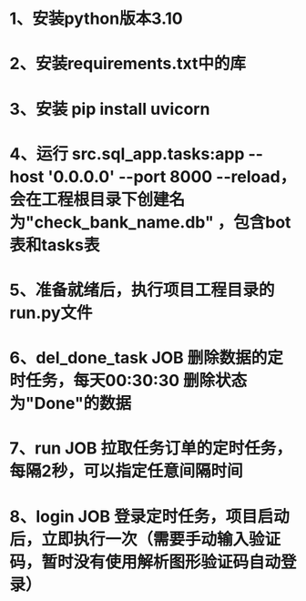 # 1、安装python版本3.10
# 2、安装requirements.txt中的库
# 3、安装 pip install uvicorn
# 4、运行 src.sql_app.tasks:app --host '0.0.0.0' --port 8000 --reload，会在工程根目录下创建名为"check_bank_name.db" ，包含bot表和tasks表
# 5、准备就绪后，执行项目工程目录的run.py文件
# 6、del_done_task JOB 删除数据的定时任务，每天00:30:30 删除状态为"Done"的数据
# 7、run JOB 拉取任务订单的定时任务，每隔2秒，可以指定任意间隔时间
# 8、login JOB  登录定时任务，项目启动后，立即执行一次（需要手动输入验证码，暂时没有使用解析图形验证码自动登录）